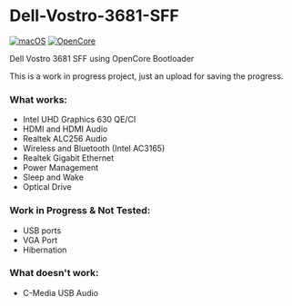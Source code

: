 # Dell-Vostro-3681-SFF

[![macOS](https://img.shields.io/badge/macOS-Monterey_12.6.2-magenta)](https://www.apple.com/ge/macos/monterey/)
[![OpenCore](https://img.shields.io/badge/OpenCore-0.8.8-blue)](https://github.com/acidanthera/OpenCorePkg)

Dell Vostro 3681 SFF using OpenCore Bootloader

This is a work in progress project, just an upload for saving the progress.

### What works:
- Intel UHD Graphics 630 QE/CI
- HDMI and HDMI Audio
- Realtek ALC256 Audio
- Wireless and Bluetooth (Intel AC3165)
- Realtek Gigabit Ethernet
- Power Management
- Sleep and Wake
- Optical Drive


### Work in Progress & Not Tested:
- USB ports
- VGA Port
- Hibernation

### What doesn't work:
- C-Media USB Audio